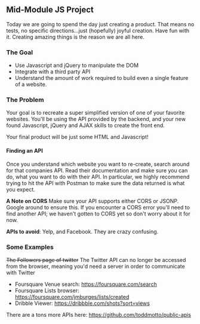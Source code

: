 ## Mid-Module JS Project

Today we are going to spend the day just creating a product. That means no tests, no specific directions...just (hopefully) joyful creation. Have fun with it. Creating amazing things is the reason we are all here.

### The Goal

 * Use Javascript and jQuery to manipulate the DOM
 * Integrate with a third party API
 * Understand the amount of work required to build even a single feature of a website.

### The Problem 

Your goal is to recreate a super simplified version of one of your favorite websites. You'll be using the API provided by the backend, and your new found Javascript, jQuery and AJAX skills to create the front end. 

Your final product will be just some HTML and Javascript!

#### Finding an API

Once you understand which website you want to re-create, search around for that companies API. Read their documentation and make sure you can do, what you want to do with their API. In particular, we highly recommend trying to hit the API with Postman to make sure the data returned is what you expect. 

**A Note on CORS** Make sure your API supports either CORS or JSONP. Google around to ensure this. If you encounter a CORS error you'll need to find another API; we haven't gotten to CORS yet so don't worry about it for now.

**APIs to avoid**: Yelp, and Facebook. They are crazy confusing. 

### Some Examples

~~The Followers page of twitter~~ The Twitter API can no longer be accessed from the browser, meaning you'd need a server in order to communicate with Twitter
 * Foursquare Venue search: https://foursquare.com/search
 * Foursquare Lists browser: https://foursquare.com/jmburges/lists/created
 * Dribble Viewer: https://dribbble.com/shots?sort=views
 
There are a tons more APIs here: https://github.com/toddmotto/public-apis
